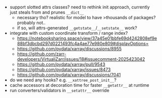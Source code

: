 - support slotted attrs classes? need to rethink init approach, currently just steals from and prunes `__dict__`
    - necessary tho? realistic for model to have >thousands of packages? probably not..
    - if so, will attrs-generated `__getstate__`/`__setstate__` work?
- integrate with custom coordinate transform / range index?
    - https://notebooksharing.space/view/37a45e01bbfe69d4242808ef9e88bf3dbcbd297d0221493fc4a4ae77e980e809#displayOptions=
    - https://github.com/pydata/xarray/discussions/8955
    - https://github.com/zarr-developers/VirtualiZarr/issues/18#issuecomment-2025423042
    - https://github.com/pydata/xarray/pull/9543
    - https://github.com/pydata/xarray/issues/8473
    - https://github.com/pydata/xarray/discussions/7041
- do we need any hooks? e.g. `__xattree_post_init__`?
- cache accessors at decoration time for faster `__getattr__` at runtime
- run converters/validators in `__setattr__` override